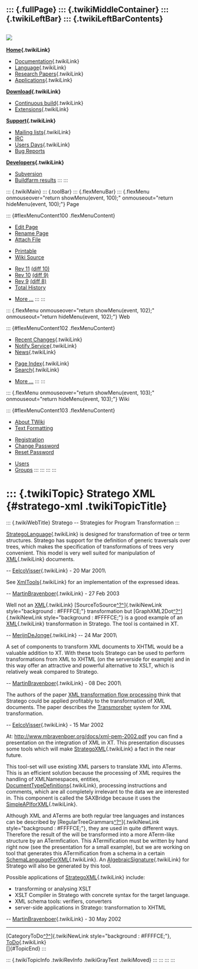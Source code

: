 ::: {.fullPage}
::: {.twikiMiddleContainer}
::: {.twikiLeftBar}
::: {.twikiLeftBarContents}
  ----------------------------------------------------------------------------------
  [![](../pub/Stratego/StrategoLogo/StrategoLogoTextlessWhite-100px.png)](WebHome)
  ----------------------------------------------------------------------------------

**[Home](WebHome){.twikiLink}**

-   [Documentation](StrategoDocumentation){.twikiLink}
-   [Language](StrategoLanguage){.twikiLink}
-   [Research Papers](StrategoPublications){.twikiLink}
-   [Applications](StrategoApplication){.twikiLink}

**[Download](StrategoDownload){.twikiLink}**

-   [Continuous build](ContinuousBuild){.twikiLink}
-   [Extensions](AdditionalPackageDownload){.twikiLink}

**[Support](StrategoSupport){.twikiLink}**

-   [Mailing lists](MailingList){.twikiLink}
-   [IRC](irc://irc.freenode.net/#stratego)
-   [Users Days](StrategoUsersDay){.twikiLink}
-   [Bug Reports](http://yellowgrass.org/project/StrategoXT)

**[Developers](StrategoDev){.twikiLink}**

-   [Subversion](https://svn.strategoxt.org/repos/StrategoXT/strategoxt/trunk)
-   [Buildfarm
    results](http://hydra.nixos.org/jobset/strategoxt/strategoxt-release/all)
:::
:::

::: {.twikiMain}
::: {.toolBar}
::: {.flexMenuBar}
::: {.flexMenu onmouseover="return showMenu(event, 100);" onmouseout="return hideMenu(event, 100);"}
Page

::: {#flexMenuContent100 .flexMenuContent}
-   [Edit
    Page](http://www.program-transformation.org/edit/Stratego/StrategoXML?t=1536825684)
-   [Rename
    Page](http://www.program-transformation.org/rename/Stratego/StrategoXML)
-   [Attach
    File](http://www.program-transformation.org/attach/Stratego/StrategoXML)

<!-- -->

-   [Printable](http://www.program-transformation.org/view/Stratego/StrategoXML?skin=print.pattern)
-   [Wiki
    Source](http://www.program-transformation.org/view/Stratego/StrategoXML?skin=text&raw=on&contenttype=text/plain)

<!-- -->

-   [Rev
    11](http://www.program-transformation.org/view/Stratego/StrategoXML?rev=1.11)
    [(diff 10)](http://www.program-transformation.org/rdiff/Stratego/StrategoXML?rev1=1.11&rev2=1.10)
-   [Rev
    10](http://www.program-transformation.org/view/Stratego/StrategoXML?rev=1.10)
    [(diff 9)](http://www.program-transformation.org/rdiff/Stratego/StrategoXML?rev1=1.10&rev2=1.9)
-   [Rev
    9](http://www.program-transformation.org/view/Stratego/StrategoXML?rev=1.9)
    [(diff 8)](http://www.program-transformation.org/rdiff/Stratego/StrategoXML?rev1=1.9&rev2=1.8)
-   [Total
    History](http://www.program-transformation.org/rdiff/Stratego/StrategoXML)

<!-- -->

-   [More
    \...](http://www.program-transformation.org/oops/Stratego/StrategoXML?template=oopsmore&param1=1.11&param2=1.11)
:::
:::

::: {.flexMenu onmouseover="return showMenu(event, 102);" onmouseout="return hideMenu(event, 102);"}
Web

::: {#flexMenuContent102 .flexMenuContent}
-   [Recent Changes](WebChanges){.twikiLink}
-   [Notify Service](WebNotify){.twikiLink}
-   [News](WebNews){.twikiLink}

<!-- -->

-   [Page Index](WebIndex){.twikiLink}
-   [Search](WebSearch){.twikiLink}

<!-- -->

-   [More
    \...](http://www.program-transformation.org/oops/Stratego/StrategoXML?template=oopsmore&param1=1.11&param2=1.11)
:::
:::

::: {.flexMenu onmouseover="return showMenu(event, 103);" onmouseout="return hideMenu(event, 103);"}
Wiki

::: {#flexMenuContent103 .flexMenuContent}
-   [About
    TWiki](http://www.program-transformation.org/view/TWiki/WebHome)
-   [Text
    Formatting](http://www.program-transformation.org/view/TWiki/TextFormattingRules)

<!-- -->

-   [Registration](http://www.program-transformation.org/view/TWiki/TWikiRegistration)
-   [Change
    Password](http://www.program-transformation.org/view/TWiki/ChangePassword)
-   [Reset
    Password](http://www.program-transformation.org/view/TWiki/ResetPassword)

<!-- -->

-   [Users](http://www.program-transformation.org/view/Main/TWikiUsers)
-   [Groups](http://www.program-transformation.org/view/Main/TWikiGroups)
:::
:::
:::
:::

::: {.twikiTopic}
Stratego XML {#stratego-xml .twikiTopicTitle}
============

::: {.twikiWebTitle}
Stratego \-- Strategies for Program Transformation
:::

[StrategoLanguage](StrategoLanguage){.twikiLink} is designed for
transformation of tree or term structures. Stratego has support for the
definition of generic traversals over trees, which makes the
specification of transformations of trees very convenient. This model is
very well suited for manipulation of [XML](../Transform/XML){.twikiLink}
documents.

\-- [EelcoVisser](../Main/EelcoVisser){.twikiLink} - 20 Mar 2001\

See [XmlTools](../Tools/XmlTools){.twikiLink} for an implementation of
the expressed ideas.

\-- [MartinBravenboer](../Main/MartinBravenboer){.twikiLink} - 27 Feb
2003

Well not an [XML](../Transform/XML){.twikiLink}
[SourceToSource[^?^](http://www.program-transformation.org/edit/Stratego/SourceToSource?topicparent=Stratego.StrategoXML)]{.twikiNewLink
style="background : #FFFFCE;"} transformation but
[GraphXML2Dot[^?^](http://www.program-transformation.org/edit/Stratego/GraphXML2Dot?topicparent=Stratego.StrategoXML)]{.twikiNewLink
style="background : #FFFFCE;"} is a good example of an
[XML](../Transform/XML){.twikiLink} transformation in Stratego. The tool
is contained in XT.

\-- [MerijnDeJonge](../Main/MerijnDeJonge){.twikiLink} \-- 24 Mar 2001\

A set of components to transform XML documents to XHTML would be a
valuable addition to XT. With these tools Stratego can be used to
perform transformations from XML to XHTML (on the serverside for
example) and in this way offer an attractive and powerful alternative to
XSLT, which is relatively weak compared to Stratego.

\-- [MartinBravenboer](../Main/MartinBravenboer){.twikiLink} - 08 Dec
2001\

The authors of the paper [XML transformation flow
processing](http://transmorpher.inrialpes.fr/wpaper/) think that
Stratego could be applied profitably to the transformation of XML
documents. The paper describes the
[Transmorpher](http://transmorpher.inrialpes.fr/) system for XML
transformation.

\-- [EelcoVisser](../Main/EelcoVisser){.twikiLink} - 15 Mar 2002

At: <http://www.mbravenboer.org/docs/xml-pem-2002.pdf> you can find a
presentation on the integration of XML in XT. This presentation
discusses some tools which will make
[StrategoXML](StrategoXML){.twikiLink} a fact in the near future.

This tool-set will use existing XML parsers to translate XML into
ATerms. This is an efficient solution because the processing of XML
requires the handling of XMLNamespaces, entities,
[DocumentTypeDefinitions](../Transform/DocumentTypeDefinition){.twikiLink},
processing instructions and comments, which are all completely
irrelevant to the data we are interested in. This component is called
the SAXBridge because it uses the
[SimpleAPIforXML](../Transform/SimpleAPIforXML){.twikiLink}.

Although XML and ATerms are both regular tree languages and instances
can be described by
[RegularTreeGrammars[^?^](http://www.program-transformation.org/edit/Transform/RegularTreeGrammars?topicparent=Stratego.StrategoXML)]{.twikiNewLink
style="background : #FFFFCE;"}, they are used in quite different ways.
Therefore the result of the will be transformed into a more ATerm-like
structure by an ATermfication. This ATermification must be written by
hand right now (see the presentation for a small example), but we are
working on tool that generates this ATermification from a schema in a
certain
[SchemaLanguageForXML](../Transform/SchemaLanguageForXML){.twikiLink}.
An [AlgebraicSignature](AlgebraicSignature){.twikiLink} for Stratego
will also be generated by this tool.

Possible applications of [StrategoXML](StrategoXML){.twikiLink} include:

-   transforming or analysing XSLT
-   XSLT Compiler in Stratego with concrete syntax for the target
    language.
-   XML schema tools: verifiers, converters
-   server-side applications in Stratego: transformation to XHTML

\-- [MartinBravenboer](../Main/MartinBravenboer){.twikiLink} - 30 May
2002

------------------------------------------------------------------------

[CategoryToDo[^?^](http://www.program-transformation.org/edit/Stratego/CategoryToDo?topicparent=Stratego.StrategoXML)]{.twikiNewLink
style="background : #FFFFCE;"}, [ToDo](ToDo){.twikiLink}\
[]{#TopicEnd}
:::

::: {.twikiTopicInfo .twikiRevInfo .twikiGrayText .twikiMoved}
:::
:::
:::
:::
